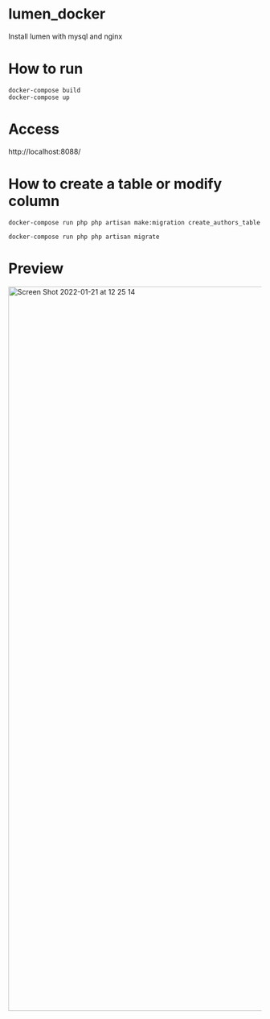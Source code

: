 # lumen_docker
Install lumen with mysql and nginx

# How to run
```
docker-compose build
docker-compose up
```

# Access
http://localhost:8088/

# How to create a table or modify column
```
docker-compose run php php artisan make:migration create_authors_table

docker-compose run php php artisan migrate
```
# Preview
<img width="1440" alt="Screen Shot 2022-01-21 at 12 25 14" src="https://user-images.githubusercontent.com/4946353/150470947-f7e7a5ec-95a2-4afa-ad7f-87f951aa6d31.png">

